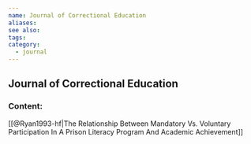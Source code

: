 ```yaml
---
name: Journal of Correctional Education
aliases:
see also:
tags:
category:
  - journal
---
```


## Journal of Correctional Education

### Content:
[[@Ryan1993-hf|The Relationship Between Mandatory Vs. Voluntary Participation In A Prison Literacy Program And Academic Achievement]]